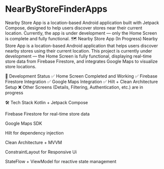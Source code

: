 # NearByStoreFinderApps
Nearby Store App is a location-based Android application built with Jetpack Compose, designed to help users discover stores near their current location. Currently, the app is under development — only the Home Screen is complete and fully functional.
🗺️ Nearby Store App (In Progress)
Nearby Store App is a location-based Android application that helps users discover nearby stores using their current location. This project is currently under development — the Home Screen is fully functional, displaying real-time store data from Firebase Firestore, and integrates Google Maps to visualize store locations.

🚧 Development Status
✅ Home Screen Completed and Working
✅ Firebase Firestore Integration
✅ Google Maps Integration
✅ Hilt + Clean Architecture Setup
❌ Other Screens (Details, Filtering, Authentication, etc.) are in progress

🛠️ Tech Stack
Kotlin + Jetpack Compose

Firebase Firestore for real-time store data

Google Maps SDK

Hilt for dependency injection

Clean Architecture + MVVM

ConstraintLayout for Responsive Ui

StateFlow + ViewModel for reactive state management
